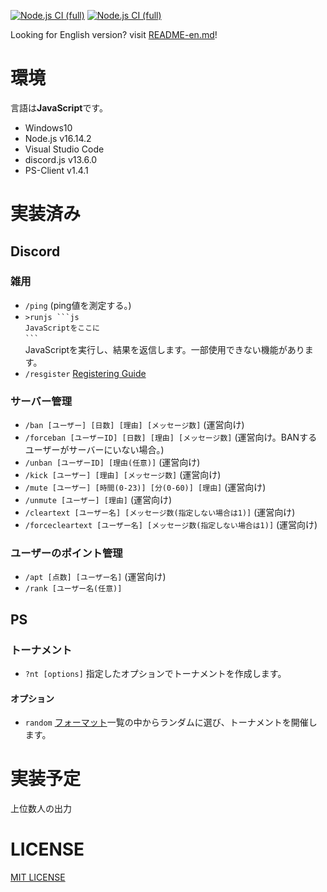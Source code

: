 [![Node.js CI (full)](https://github.com/Dirain1700/rankbot/actions/workflows/node.js.yml/badge.svg?branch=main&event=push)](https://github.com/Dirain1700/rankbot/actions/workflows/node.js.yml) [![Node.js CI (full)](https://github.com/Dirain1700/rankbot/actions/workflows/node.js.yml/badge.svg?branch=dev&event=push)](https://github.com/Dirain1700/rankbot/actions/workflows/node.js.yml)


Looking for English version? visit [README-en.md](./README-en.md)!

# 環境
言語は<b>JavaScript</b>です。
- Windows10
- Node.js v16.14.2
- Visual Studio Code
- discord.js v13.6.0
- PS-Client v1.4.1

# 実装済み

## Discord
### 雑用

- `/ping` (ping値を測定する。)
- `>runjs ```js ` <br> `JavaScriptをここに` <br> ` ``` ` <br >JavaScriptを実行し、結果を返信します。一部使用できない機能があります。
- `/resgister` [Registering Guide](https://gist.github.com/Dirain1700/f2c01cebe77dc495b6453dbdfa9d23df)


### サーバー管理

- `/ban [ユーザー] [日数] [理由] [メッセージ数]` (運営向け)
- `/forceban [ユーザーID] [日数] [理由] [メッセージ数]` (運営向け。BANするユーザーがサーバーにいない場合。)
- `/unban [ユーザーID] [理由(任意)]` (運営向け)
- `/kick [ユーザー] [理由] [メッセージ数]` (運営向け)
- `/mute [ユーザー] [時間(0-23)] [分(0-60)] [理由]` (運営向け)
- `/unmute [ユーザー] [理由]` (運営向け)
- `/cleartext [ユーザー名] [メッセージ数(指定しない場合は1)]` (運営向け)
- `/forcecleartext [ユーザー名] [メッセージ数(指定しない場合は1)]` (運営向け)


### ユーザーのポイント管理

- `/apt [点数] [ユーザー名]` (運営向け)<br />
- `/rank [ユーザー名(任意)]`

## PS
### トーナメント

- `?nt [options]` 指定したオプションでトーナメントを作成します。
#### オプション
- `random` [フォーマット](./showdown/tour/formatnames.js)一覧の中からランダムに選び、トーナメントを開催します。
# 実装予定

上位数人の出力

# LICENSE

[MIT LICENSE](./LICENSE)
